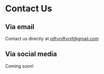 # Contact Us

## Via email

Contact us directly at [niftyniftynif@gmail.com](mailto:niftyniftynif@gmail.com)

## Via social media

Coming soon!